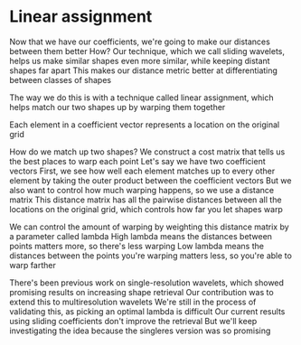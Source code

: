 # Linear assignment

Now that we have our coefficients, we're going to make our distances between them better
How? Our technique, which we call sliding wavelets, helps us make similar shapes even more similar, while keeping distant shapes far apart
This makes our distance metric better at differentiating between classes of shapes

The way we do this is with a technique called linear assignment, which helps match our two shapes up by warping them together

Each element in a coefficient vector represents a location on the original grid

How do we match up two shapes?
We construct a cost matrix that tells us the best places to warp each point
Let's say we have two coefficient vectors
First, we see how well each element matches up to every other element by taking the outer product between the coefficient vectors
But we also want to control how much warping happens, so we use a distance matrix
This distance matrix has all the pairwise distances between all the locations on the original grid, which controls how far you let shapes warp

We can control the amount of warping by weighting this distance matrix by a parameter called lambda
High lambda means the distances between points matters more, so there's less warping
Low lambda means the distances between the points you're warping matters less, so you're able to warp farther

There's been previous work on single-resolution wavelets, which showed promising results on increasing shape retrieval
Our contribution was to extend this to multiresolution wavelets
We're still in the process of validating this, as picking an optimal lambda is difficult
Our current results using sliding coefficients don't improve the retrieval
But we'll keep investigating the idea because the singleres version was so promising

